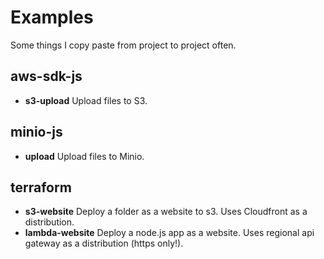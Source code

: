 # Examples

Some things I copy paste from project to project often.

## aws-sdk-js

- **s3-upload** Upload files to S3.

## minio-js

- **upload** Upload files to Minio.

## terraform

- **s3-website** Deploy a folder as a website to s3. Uses Cloudfront as a distribution.
- **lambda-website** Deploy a node.js app as a website. Uses regional api gateway as a distribution (https only!).